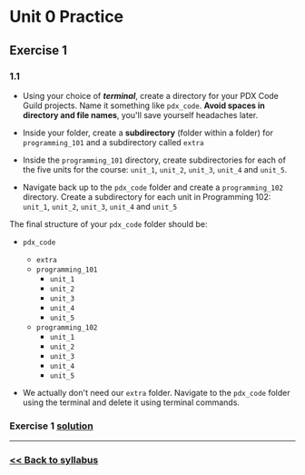 # Unit 0 Practice

## **Exercise 1**

### **1.1**

- Using your choice of ***terminal***, create a directory for your PDX Code Guild projects. Name it something like `pdx_code`. **Avoid spaces in directory and file names**, you'll save yourself headaches later. 

- Inside your folder, create a **subdirectory** (folder within a folder) for `programming_101` and a subdirectory called `extra`

- Inside the `programming_101` directory, create subdirectories for each of the five units for the course: `unit_1`, `unit_2`, `unit_3`, `unit_4` and `unit_5`.

- Navigate back up to the `pdx_code` folder and create a `programming_102` directory. Create a subdirectory for each unit in Programming 102: `unit_1`, `unit_2`, `unit_3`, `unit_4` and `unit_5`

The final structure of your `pdx_code` folder should be:

- `pdx_code`
  - `extra`
  - `programming_101`
    - `unit_1`
    - `unit_2`
    - `unit_3`
    - `unit_4`
    - `unit_5`
  - `programming_102`
    - `unit_1`
    - `unit_2`
    - `unit_3`
    - `unit_4`
    - `unit_5`

- We actually don't need our `extra` folder. Navigate to the `pdx_code` folder using the terminal and delete it using terminal commands.

### Exercise 1 [solution](solutions/exercise_1_solution.md)

---

### [<< Back to syllabus](../../)